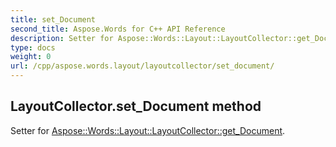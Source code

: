 ```yaml
---
title: set_Document
second_title: Aspose.Words for C++ API Reference
description: Setter for Aspose::Words::Layout::LayoutCollector::get_Document. 
type: docs
weight: 0
url: /cpp/aspose.words.layout/layoutcollector/set_document/
---
```

## LayoutCollector.set_Document method


Setter for [Aspose::Words::Layout::LayoutCollector::get_Document](./get_document/).


